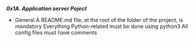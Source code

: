 *****0x1A. Application server Poject*****

* General
A README.md file, at the root of the folder of the project, is mandatory
Everything Python-related must be done using python3
All config files must have comments
